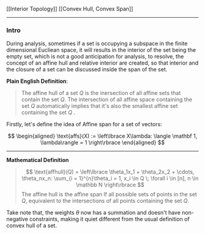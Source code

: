 [[Interior Topology]]
[[Convex Hull, Convex Span]]

---
### **Intro**

During analysis, sometimes if a set is occupying a subspace in the finite dimensional Eucliean space, it will results in the interior of the set being the empty set, which is not a good anticipation for analysis, to resolve, the concept of an affine hull and relative interior are created, so that interior and the closure of a set can be discussed inside the span of the set. 

**Plain English Definition**: 

> The affine hull of a set $Q$ is the inersection of all affine sets that contain the set $Q$. The intersection of all affine space containing the set $Q$ automatically implies that it's also the smallest affine set containing the set $Q$ . 

Firstly, let's define the idea of Affine span for a set of vectors: 

$$
\begin{aligned}
    \text{affs}(X) := 
    \left\lbrace
        X\lambda: \langle \mathbf 1, \lambda\rangle = 1
    \right\rbrace
\end{aligned}
$$

---
**Mathematical Definition**

> $$
> \text{affhull}(Q) = 
> \left\lbrace
>     \theta_1x_1 + \theta_2x_2 + \cdots, \theta_nx_n: 
>     \sum_{i = 1}^{n}\theta_i = 1, x_i \in Q \; \forall i \in [n], n \in \mathbb N
> \right\rbrace
> $$
> The affine hull is the affine span lf all possible sets of points in the set $Q$, equivalent to the intersections of all points containing the set $Q$. 

Take note that, the weights $\theta$ now has a summation and doesn't have non-negative constraints, making it quiet different from the usual definition of convex hull of a set. 


